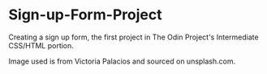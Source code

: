 # Sign-up-Form-Project
Creating a sign up form, the first project in The Odin Project's Intermediate CSS/HTML portion.

Image used is from Victoria Palacios and sourced on unsplash.com.